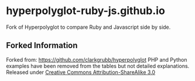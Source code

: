 # hyperpolyglot-ruby-js.github.io

Fork of Hyperpolyglot to compare Ruby and Javascript side by side.

## Forked Information
Forked from: https://github.com/clarkgrubb/hyperpolyglot
PHP and Python examples have been removed from the tables but not detailed explanations.
Released under [Creative Commons Attribution-ShareAlike 3.0](http://creativecommons.org/licenses/by-sa/3.0/)
